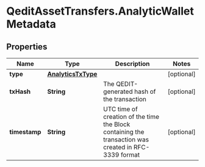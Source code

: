 # QeditAssetTransfers.AnalyticWalletMetadata

## Properties
Name | Type | Description | Notes
------------ | ------------- | ------------- | -------------
**type** | [**AnalyticsTxType**](AnalyticsTxType.md) |  | [optional] 
**txHash** | **String** | The QEDIT-generated hash of the transaction | [optional] 
**timestamp** | **String** | UTC time of creation of the time the Block containing the transaction was created in RFC-3339 format | [optional] 


